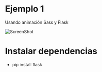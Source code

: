 # Ejemplo 1
Usando animación Sass y Flask

![ScreenShot](https://github.com/ernestozz/projectos/blob/main/Captura.PNG)


# Instalar dependencias
- pip install flask

